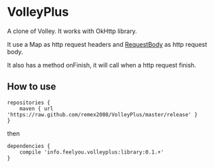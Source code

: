 VolleyPlus
==========

A clone of Volley. It works with OkHttp library.

It use a Map as http request headers and <a href="https://github.com/square/okhttp/wiki/Recipes" target="_blank">RequestBody</a> as http request body.

It also has a method onFinish, it will call when a http request finish.



## How to use

```
repositories {
    maven { url 'https://raw.github.com/remex2008/VolleyPlus/master/release' }
}
```

then

```
dependencies {
    compile 'info.feelyou.volleyplus:library:0.1.+'
}
```